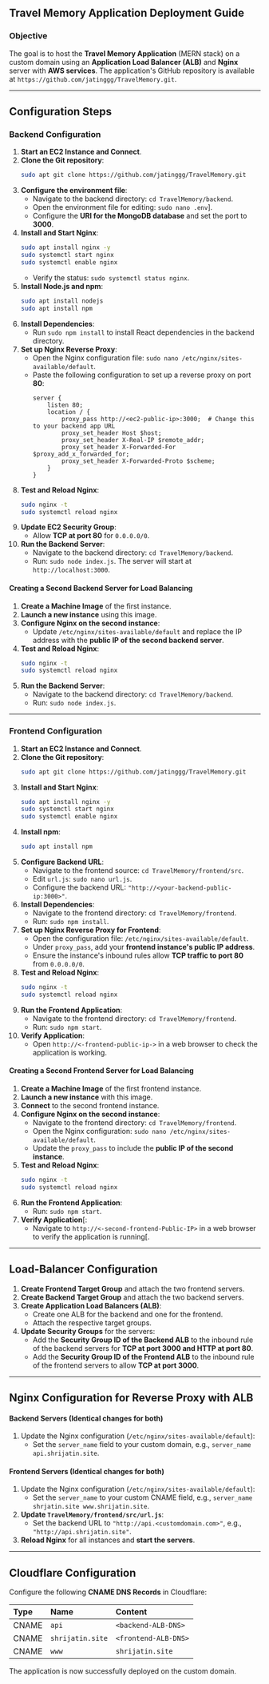 
## Travel Memory Application Deployment Guide

### Objective

The goal is to host the **Travel Memory Application** (MERN stack) on a custom domain using an **Application Load Balancer (ALB)** and **Nginx** server with **AWS services**. The application's GitHub repository is available at `https://github.com/jatinggg/TravelMemory.git`.

-----

## Configuration Steps

### Backend Configuration

1.  **Start an EC2 Instance and Connect**.
2.  **Clone the Git repository**:
    ```bash
    sudo apt git clone https://github.com/jatinggg/TravelMemory.git
    ```
3.  **Configure the environment file**:
      * Navigate to the backend directory: `cd TravelMemory/backend`.
      * Open the environment file for editing: `sudo nano .env`].
      * Configure the **URI for the MongoDB database** and set the port to **3000**.
4.  **Install and Start Nginx**:
    ```bash
    sudo apt install nginx -y
    sudo systemctl start nginx
    sudo systemctl enable nginx
    ```
      * Verify the status: `sudo systemctl status nginx`.
5.  **Install Node.js and npm**:
    ```bash
    sudo apt install nodejs
    sudo apt install npm
    ```
6.  **Install Dependencies**:
      * Run `sudo npm install` to install React dependencies in the backend directory.
7.  **Set up Nginx Reverse Proxy**:
      * Open the Nginx configuration file: `sudo nano /etc/nginx/sites-available/default`.
      * Paste the following configuration to set up a reverse proxy on port **80**:
        ```nginx
        server {
            listen 80;
            location / {
                proxy_pass http://<ec2-public-ip>:3000;  # Change this to your backend app URL
                proxy_set_header Host $host;
                proxy_set_header X-Real-IP $remote_addr;
                proxy_set_header X-Forwarded-For $proxy_add_x_forwarded_for;
                proxy_set_header X-Forwarded-Proto $scheme;
            }
        }
        ```
8.  **Test and Reload Nginx**:
    ```bash
    sudo nginx -t
    sudo systemctl reload nginx
    ```
9.  **Update EC2 Security Group**:
      * Allow **TCP at port 80** for `0.0.0.0/0`.
10. **Run the Backend Server**:
      * Navigate to the backend directory: `cd TravelMemory/backend`.
      * Run: `sudo node index.js`. The server will start at `http://localhost:3000`.

#### Creating a Second Backend Server for Load Balancing

1.  **Create a Machine Image** of the first instance.
2.  **Launch a new instance** using this image.
3.  **Configure Nginx on the second instance**:
      * Update `/etc/nginx/sites-available/default` and replace the IP address with the **public IP of the second backend server**.
4.  **Test and Reload Nginx**:
    ```bash
    sudo nginx -t
    sudo systemctl reload nginx
    ```
5.  **Run the Backend Server**:
      * Navigate to the backend directory: `cd TravelMemory/backend`.
      * Run: `sudo node index.js`.

-----

### Frontend Configuration

1.  **Start an EC2 Instance and Connect**.
2.  **Clone the Git repository**:
    ```bash
    sudo apt git clone https://github.com/jatinggg/TravelMemory.git
    ```
3.  **Install and Start Nginx**:
    ```bash
    sudo apt install nginx -y
    sudo systemctl start nginx
    sudo systemctl enable nginx
    ```
4.  **Install npm**:
    ```bash
    sudo apt install npm
    ```
5.  **Configure Backend URL**:
      * Navigate to the frontend source: `cd TravelMemory/frontend/src`.
      * Edit `url.js`: `sudo nano url.js`.
      * Configure the backend URL: `"http://<your-backend-public-ip:3000>"`.
6.  **Install Dependencies**:
      * Navigate to the frontend directory: `cd TravelMemory/frontend`.
      * Run: `sudo npm install`.
7.  **Set up Nginx Reverse Proxy for Frontend**:
      * Open the configuration file: `/etc/nginx/sites-available/default`.
      * Under `proxy_pass`, add your **frontend instance's public IP address**.
      * Ensure the instance's inbound rules allow **TCP traffic to port 80** from `0.0.0.0/0`.
8.  **Test and Reload Nginx**:
    ```bash
    sudo nginx -t
    sudo systemctl reload nginx
    ```
9.  **Run the Frontend Application**:
      * Navigate to the frontend directory: `cd TravelMemory/frontend`.
      * Run: `sudo npm start`.
10. **Verify Application**:
      * Open `http://<-frontend-public-ip->` in a web browser to check the application is working.

#### Creating a Second Frontend Server for Load Balancing

1.  **Create a Machine Image** of the first frontend instance.
2.  **Launch a new instance** with this image.
3.  **Connect** to the second frontend instance.
4.  **Configure Nginx on the second instance**:
      * Navigate to the frontend directory: `cd TravelMemory/frontend`.
      * Open the Nginx configuration: `sudo nano /etc/nginx/sites-available/default`.
      * Update the `proxy_pass` to include the **public IP of the second instance**.
5.  **Test and Reload Nginx**:
    ```bash
    sudo nginx -t
    sudo systemctl reload nginx
    ```
6.  **Run the Frontend Application**:
      * Run: `sudo npm start`.
7.  **Verify Application**[:
      * Navigate to `http://<-second-frontend-Public-IP>` in a web browser to verify the application is running[.

-----

## Load-Balancer Configuration

1.  **Create Frontend Target Group** and attach the two frontend servers.
2.  **Create Backend Target Group** and attach the two backend servers.
3.  **Create Application Load Balancers (ALB)**:
      * Create one ALB for the backend and one for the frontend.
      * Attach the respective target groups.
4.  **Update Security Groups** for the servers:
      * Add the **Security Group ID of the Backend ALB** to the inbound rule of the backend servers for **TCP at port 3000 and HTTP at port 80**.
      * Add the **Security Group ID of the Frontend ALB** to the inbound rule of the frontend servers to allow **TCP at port 3000**.

-----

## Nginx Configuration for Reverse Proxy with ALB

#### Backend Servers (Identical changes for both)

1.  Update the Nginx configuration (`/etc/nginx/sites-available/default`):
      * Set the `server_name` field to your custom domain, e.g., `server_name api.shrijatin.site`.

#### Frontend Servers (Identical changes for both)

1.  Update the Nginx configuration (`/etc/nginx/sites-available/default`):
      * Set the `server_name` to your custom CNAME field, e.g., `server_name shrjatin.site www.shrijatin.site`.
2.  **Update `TravelMemory/frontend/src/url.js`**:
      * Set the backend URL to `"http://api.<customdomain.com>"`, e.g., `"http://api.shrijatin.site"`.
3.  **Reload Nginx** for all instances and **start the servers**.

-----

## Cloudflare Configuration

Configure the following **CNAME DNS Records** in Cloudflare:

| Type | Name | Content |
| :--- | :--- | :--- |
| CNAME | `api` | `<backend-ALB-DNS>` |
| CNAME | `shrijatin.site` | `<frontend-ALB-DNS>` |
| CNAME | `www` | `shrijatin.site` |

The application is now successfully deployed on the custom domain.
